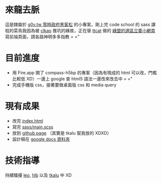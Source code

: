 # 來龍去脈

這是隸屬於 [g0v.tw 零時政府黑客松](http://g0v.tw/) 的小專案，剛上完 code school 的 sass 課程的菜鳥我因為被 [clkao](https://twitter.com/clkao) 推坑的緣故，正在替 [ttcat](https://plus.google.com/u/0/112041531514953102862/) 做的 [綠盟的選區立委小網頁](http://gcaa.org.tw/callnow.php) 寫前端頁面，請各路神明多多指教 = ="

# 目前進度

* 用 Fire.app 開了 compass-h5bp 的專案（因為有現成的 html 可以改，門檻比較低 XD）一邊上 google 查 html5 語法一邊改來改去中 = ="
* 完成手機版 css，接著要做桌面版 css 和 media query

# 現有成果

* 改完 [index.html](https://github.com/ETBlue/rwd/blob/master/index.html)
* 寫完 [sass/main.scss](https://github.com/ETBlue/rwd/blob/master/sass/main.sass)
* 放到 [github page](http://etblue.github.io/rwd/) （其實是 tkalu 幫我放的 XDXD）
* 設計稿在 [google docs 資料夾](https://docs.google.com/folder/d/0B0NsS2a-Qx8ZOTJjTkJGckZSWkk/edit)

# 技術指導

持續騷擾 [leo](https://twitter.com/sillyleo), [hlb](https://twitter.com/hlb) 以及 [tkalu](https://twitter.com/tkalu) 中 XD

